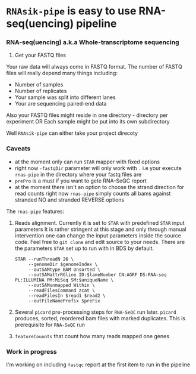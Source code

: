# `RNAsik-pipe` is easy to use RNA-seq(uencing) pipeline

### RNA-seq(uencing) a.k.a Whole-transcriptome sequencing

1. Get your FASTQ files

Your raw data will always come in FASTQ format. The number of FASTQ files will really depend many things
including:

  - Number of samples 
  - Number of replicates 
  - Your sample was split into different lanes
  - Your are sequencing paired-end data

Also your FASTQ files might reside in one directory - directory per experiment 
OR 
Each sample might be put into its own subdirectory 

Well `RNAsik-pipe` can either take your project direcoty 
### Caveats 

 - at the moment only can run `STAR` mapper with fixed options
 - right now `-fastqDir` parameter will only work with `.` i.e your execute `rnas-pipe` in the directory where
   your fastq files are
 - `prePro` is a must if you want to gete RNA-SeQC report  
 - at the moment there isn't an option to choose the strand direction for read counts
   right now `rnas-pipe` simply counts all bams against stranded NO and stranded REVERSE options

The `rnas-pipe` features:

1. Reads alignment. Currently it is set to `STAR` with predefined `STAR` input parameters
   It is rather stringent at this stage and only through manual intervention one can change the input
   parameters inside the source code. Feel free to `git clone` and edit source to your needs. 
   There are the parameters `STAR` set up to run with in BDS by default.

   ```
   STAR --runThreadN 26 \
        --genomeDir $genomeIndex \
        --outSAMtype BAM Unsorted \
        --outSAMattrRGline ID:$laneNumber CN:AGRF DS:RNA-seq PL:ILLUMINA PM:MiSeq SM:$uniqueName \
        --outSAMunmapped Within \
        --readFilesCommand zcat \
        --readFilesIn $read1 $read2 \
        --outFileNamePrefix $preFix
   ```
2. Several `picard` pre-processing steps for `RNA-SeQC` run later. `picard` produces, sorted, reordered bam files
   with marked duplicates. This is prerequisite for `RNA-SeQC` run

3. `featureCouunts` that count how many reads mapped one genes 

### Work in progress 

I'm working on including `fastqc` report at the first item to run in the pipeline
